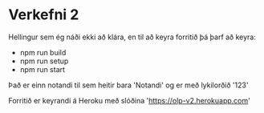 # Verkefni 2

Hellingur sem ég náði ekki að klára, en til að keyra forritið þá þarf að keyra:

- npm run build
- npm run setup
- npm run start

Það er einn notandi til sem heitir bara 'Notandi' og er með lykilorðið '123'

Forritið er keyrandi á Heroku með slóðina 'https://olp-v2.herokuapp.com'

